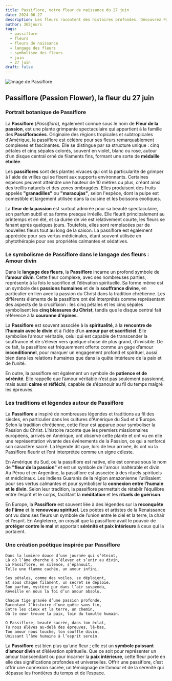 ```yaml
---
title: Passiflore, votre fleur de naissance du 27 juin
date: 2024-06-27
description: Les fleurs racontent des histoires profondes. Découvrez Passiflore, votre fleur de naissance du 27 juin, ses symboles et récits fascinants. Plongez dans sa signification et son langage unique dans l'art floral.
author: 365jours
tags:
  - passiflore
  - fleurs
  - fleurs de naissance
  - langage des fleurs
  - symbolisme des fleurs
  - juin
  - 27 juin
draft: false
---
```



![Image de Passiflore](https://cdn.pixabay.com/photo/2016/10/06/03/32/watch-flowers-1718103_1280.jpg#center)


## Passiflore (Passion Flower), la fleur du 27 juin

### Portrait botanique de Passiflore

La **Passiflore** (_Passiflora_), également connue sous le nom de **Fleur de la passion**, est une plante grimpante spectaculaire qui appartient à la famille des **Passifloracées**. Originaire des régions tropicales et subtropicales d'Amérique, la passiflore est célèbre pour ses fleurs remarquablement complexes et fascinantes. Elle se distingue par sa structure unique : cinq pétales et cinq sépales colorés, souvent en violet, blanc ou rose, autour d’un disque central orné de filaments fins, formant une sorte de **médaille étoilée**.

Les **passiflores** sont des plantes vivaces qui ont la particularité de grimper à l'aide de vrilles qui se fixent aux supports environnants. Certaines espèces peuvent atteindre une hauteur de 10 mètres ou plus, créant ainsi des treillis naturels et des zones ombragées. Elles produisent des fruits appelés **"granadilles"** ou **"maracujas"**, selon l'espèce, dont la pulpe est comestible et largement utilisée dans la cuisine et les boissons exotiques.

La **fleur de la passion** est surtout admirée pour sa beauté spectaculaire, son parfum subtil et sa forme presque irréelle. Elle fleurit principalement au printemps et en été, et sa durée de vie est relativement courte, les fleurs se fanant après quelques jours. Toutefois, elles sont remplacées par de nouvelles fleurs tout au long de la saison. La passiflore est également appréciée pour ses vertus médicinales, étant souvent utilisée en phytothérapie pour ses propriétés calmantes et sédatives.

### Le symbolisme de Passiflore dans le langage des fleurs : Amour divin

Dans le **langage des fleurs**, la **Passiflore** incarne un profond symbole de **l’amour divin**. Cette fleur complexe, avec ses nombreuses parties, représente à la fois le sacrifice et l’élévation spirituelle. Sa forme même est un symbole des **passions humaines** et de la **souffrance divine**, en particulier en lien avec la passion du Christ dans la tradition chrétienne. Les différents éléments de la passiflore ont été interprétés comme représentant des aspects de la crucifixion : les cinq pétales et les cinq sépales symbolisent les **cinq blessures du Christ**, tandis que le disque central fait référence à la **couronne d'épines**.

La **Passiflore** est souvent associée à la **spiritualité**, à la **rencontre de l’humain avec le divin** et à l’idée d’un **amour pur et sacrificiel**. Elle symbolise l’amour véritable, celui qui est capable de transcender la souffrance et de s’élever vers quelque chose de plus grand, d’invisible. De ce fait, la passiflore est fréquemment offerte comme un gage d’amour **inconditionnel**, pour marquer un engagement profond et spirituel, aussi bien dans les relations humaines que dans la quête intérieure de la paix et de l’unité.

En outre, la passiflore est également un symbole de **patience et de sérénité**. Elle rappelle que l’amour véritable n’est pas seulement passionné, mais aussi **calme** et **réfléchi**, capable de s’épanouir au fil du temps malgré les épreuves.

### Les traditions et légendes autour de Passiflore

La **Passiflore** a inspiré de nombreuses légendes et traditions au fil des siècles, en particulier dans les cultures d'Amérique du Sud et d'Europe. Selon la tradition chrétienne, cette fleur est apparue pour symboliser la Passion du Christ. L’histoire raconte que les premiers missionnaires européens, arrivés en Amérique, ont observé cette plante et ont vu en elle une représentation vivante des événements de la Passion, ce qui a renforcé son caractère sacré. La légende dit que, lors de leur arrivée, ils ont vu la Passiflore fleurir et l’ont interprétée comme un signe céleste.

En Amérique du Sud, où la passiflore est native, elle est connue sous le nom de **"fleur de la passion"** et est un symbole de l'amour inaltérable et divin. Au Pérou et en Argentine, la passiflore est associée à des rituels spirituels et médicinaux. Les Indiens Guaranis de la région amazonienne l’utilisaient pour ses vertus calmantes et pour symboliser la **connexion entre l’humain et le divin**. Selon leur tradition, la passiflore permettait de rétablir l’équilibre entre l’esprit et le corps, facilitant la **méditation** et les **rituels de guérison**.

En Europe, la **Passiflore** est souvent liée à des légendes sur la **reconquête de l'âme** et le **renouveau spirituel**. Les poètes et artistes de la Renaissance ont vu dans ses fleurs un symbole de l’union entre le ciel et la terre, la chair et l’esprit. En Angleterre, on croyait que la passiflore avait le pouvoir de **protéger contre le mal** et apportait **sérénité et paix intérieure** à ceux qui la portaient.

### Une création poétique inspirée par Passiflore

```
Dans la lumière douce d’une journée qui s’éteint,  
Là où l’âme cherche à s’élever et s’unir au divin,  
La Passiflore, en silence, s’épanouit,  
Telle une flamme cachée, un amour infini.

Ses pétales, comme des voiles, se déploient,  
Et sous chaque filament, un secret se déploie.  
Son parfum, mystère pur dans l’air suspendu,  
Réveille en nous la foi d’un amour absolu.

Chaque tige gravée d’une passion profonde,  
Racontant l’histoire d’une quête sans fin,  
Entre les cieux et la terre, un chemin,  
Où le cœur trouve la paix, loin du tumulte humain.

O Passiflore, beauté sacrée, dans ton éclat,  
Tu nous élèves au-delà des épreuves, là-bas,  
Ton amour nous touche, ton souffle divin,  
Unissant l’âme humaine à l’esprit serein.
```

La **Passiflore** est bien plus qu’une fleur ; elle est un **symbole puissant d’amour divin** et d’élévation spirituelle. Que ce soit pour représenter un amour transcendant ou pour incarner la **paix intérieure**, cette fleur porte en elle des significations profondes et universelles. Offrir une passiflore, c’est offrir une connexion sacrée, un témoignage de l’amour et de la sérénité qui dépasse les frontières du temps et de l’espace.

